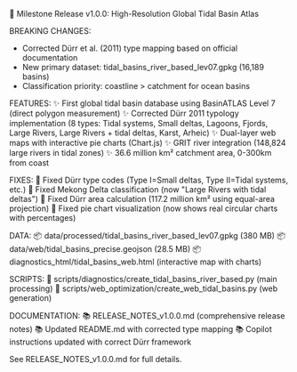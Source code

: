 🌊 Milestone Release v1.0.0: High-Resolution Global Tidal Basin Atlas

BREAKING CHANGES:
- Corrected Dürr et al. (2011) type mapping based on official documentation
- New primary dataset: tidal_basins_river_based_lev07.gpkg (16,189 basins)
- Classification priority: coastline > catchment for ocean basins

FEATURES:
✨ First global tidal basin database using BasinATLAS Level 7 (direct polygon measurement)
✨ Corrected Dürr 2011 typology implementation (8 types: Tidal systems, Small deltas, Lagoons, Fjords, Large Rivers, Large Rivers + tidal deltas, Karst, Arheic)
✨ Dual-layer web maps with interactive pie charts (Chart.js)
✨ GRIT river integration (148,824 large rivers in tidal zones)
✨ 36.6 million km² catchment area, 0-300km from coast

FIXES:
🐛 Fixed Dürr type codes (Type I=Small deltas, Type II=Tidal systems, etc.)
🐛 Fixed Mekong Delta classification (now "Large Rivers with tidal deltas")
🐛 Fixed Dürr area calculation (117.2 million km² using equal-area projection)
🐛 Fixed pie chart visualization (now shows real circular charts with percentages)

DATA:
📦 data/processed/tidal_basins_river_based_lev07.gpkg (380 MB)
📦 data/web/tidal_basins_precise.geojson (28.5 MB)
📦 diagnostics_html/tidal_basins_web.html (interactive map with charts)

SCRIPTS:
🔧 scripts/diagnostics/create_tidal_basins_river_based.py (main processing)
🔧 scripts/web_optimization/create_web_tidal_basins.py (web generation)

DOCUMENTATION:
📚 RELEASE_NOTES_v1.0.0.md (comprehensive release notes)
📚 Updated README.md with corrected type mapping
📚 Copilot instructions updated with correct Dürr framework

See RELEASE_NOTES_v1.0.0.md for full details.
